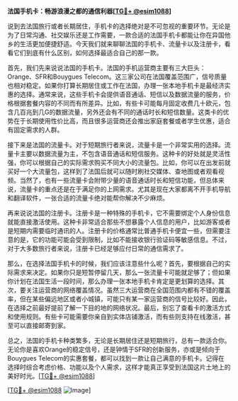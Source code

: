 **法国手机卡：畅游浪漫之都的通信利器[[TG💪+ @esim1088](https://t.me/s/esim1088)]**

说到去法国旅行或者长期居住，手机卡的选择绝对是不可忽视的重要环节。无论是为了日常沟通、社交娱乐还是工作需要，一款合适的法国手机卡都能让你在异国他乡的生活更加便捷舒适。今天我们就来聊聊法国的手机卡、流量卡以及注册卡，看看它们到底有什么区别，如何选择最适合自己的那一款。

首先，我们先来说说法国的手机卡。法国的手机运营商主要有三大巨头：Orange、SFR和Bouygues Telecom。这三家公司在法国覆盖范围广，信号质量也相对稳定。如果你打算长期居住或工作在法国，办理一张本地手机卡是最经济实惠的选择。通常来说，这些手机卡会提供语音通话、短信以及数据流量的服务，价格根据套餐内容的不同而有所差异。比如，有些卡可能每月固定收费几十欧元，包含几百兆到几G的数据流量，另外还会有不同的通话时长和短信数量。这类卡的优势在于长期使用性价比高，而且很多运营商还会推出家庭套餐或者学生优惠，适合有固定需求的人群。

接下来是法国的流量卡。对于短期旅行者来说，流量卡是一个非常实用的选择。流量卡主要以数据流量为主，不包含语音通话和短信服务。这种卡的好处就是灵活性强，你可以根据自己的实际需求购买不同大小的流量包。比如，你可以在出发前就买好一个大流量包，这样到了法国后就可以随时刷社交媒体、查地图或者观看视频。当然了，也有一些流量卡会附带少量的语音通话时长和短信功能，但总体来说，流量卡的重点还是在于满足你的上网需求。尤其是现在大家都离不开手机导航和翻译软件，一张合适的流量卡绝对能帮你解决不少麻烦。

再来说说法国的注册卡。注册卡是一种特殊的手机卡，它不需要绑定个人身份信息就能直接激活使用。这种卡非常适合那些不想暴露个人信息的用户，比如游客或者是短期内需要临时通讯的人。注册卡的价格通常比普通手机卡便宜一些，但需要注意的是，它的功能可能会受到限制，比如不能接收银行验证码等敏感信息。不过，对于大多数旅行者来说，注册卡已经足够应付日常的通信需求了。

那么，在选择法国手机卡的时候，我们应该注意些什么呢？首先，要根据自己的实际需求来决定。如果你只是短暂停留几天，那么一张流量卡可能就足够了；但如果你计划在法国生活一段时间，那么办理一张本地手机卡肯定是更划算的选择。其次，要关注运营商的网络覆盖情况。虽然三大运营商在全国范围内都有不错的覆盖率，但在某些偏远地区或者小城镇，可能只有某一家运营商的信号比较好。因此，在选择之前最好提前了解一下目的地的网络状况。最后，别忘了查看卡的激活方式和使用规则。有些卡可能需要你亲自到实体店铺激活，而有些则支持在线激活，甚至可以直接邮寄到家。

总之，法国的手机卡种类繁多，无论是长期居住还是短期旅行，总有一款适合你。无论你是喜欢Orange的稳定信号，还是钟情于SFR的创新服务，亦或是倾向于Bouygues Telecom的实惠套餐，都可以找到一款让自己满意的手机卡。记得在选择时综合考虑价格、功能以及个人需求，这样才能真正享受到法国这片土地上的美好时光。[[TG💪+ @esim1088](https://t.me/s/esim1088)]

[[TG💪+ @esim1088](https://t.me/s/esim1088) ![Image](https://i.postimg.cc/4NQfJmqS/Snipaste-2025-05-13-00-14-12.png)]
